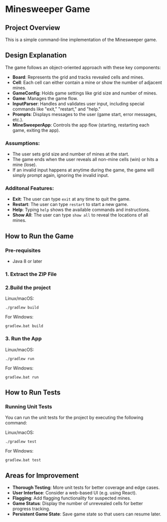 # Minesweeper Game

## Project Overview
This is a simple command-line implementation of the  Minesweeper game.

## Design Explanation

The game follows an object-oriented approach with these key components:

- **Board**: Represents the grid and tracks revealed cells and mines.
- **Cell**: Each cell can either contain a mine or show the number of adjacent mines.
- **GameConfig**: Holds game settings like grid size and number of mines.
- **Game**: Manages the game flow.
- **InputParser**: Handles and validates user input, including special commands like "exit," "restart," and "help."
- **Prompts**: Displays messages to the user (game start, error messages, etc.).
- **MineSweeperApp**: Controls the app flow (starting, restarting each game, exiting the app).

### Assumptions:
- The user sets grid size and number of mines at the start.
- The game ends when the user reveals all non-mine cells (win) or hits a mine (lose).
- If an invalid input happens at anytime during the game, the game will simply prompt again, ignoring the invalid input.

### Additonal Features:
- **Exit**: The user can type `exit` at any time to quit the game.
- **Restart**: The user can type `restart` to start a new game.
- **Help**: Typing `help` shows the available commands and instructions.
- **Show All**: The user can type `show all` to reveal the locations of all mines.

## How to Run the Game

### Pre-requisites
- Java 8 or later
### 1. Extract the ZIP File

### 2.Build the project

Linux/macOS:
```
./gradlew build
```

For Windows:
```
gradlew.bat build
```
### 3. Run the App

Linux/macOS:
```
./gradlew run
```

For Windows:
```
gradlew.bat run
```

## How to Run Tests

### Running Unit Tests

You can run the unit tests for the project by executing the following command:

Linux/macOS:
```
./gradlew test
```

For Windows:
```
gradlew.bat test
```

## Areas for Improvement

- **Thorough Testing**: More unit tests for better coverage and edge cases.
- **User Interface**: Consider a web-based UI (e.g. using React).
- **Flagging**: Add flagging functionality for suspected mines.
- **Game Status**: Display the number of unrevealed cells for better progress tracking.
- **Persistent Game State**: Save game state so that users can resume later.


